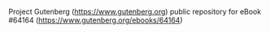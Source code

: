 Project Gutenberg (https://www.gutenberg.org) public repository for
eBook #64164 (https://www.gutenberg.org/ebooks/64164)
